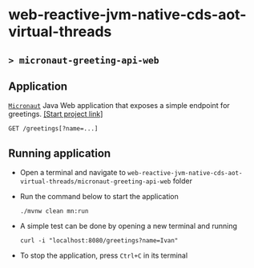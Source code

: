# web-reactive-jvm-native-cds-aot-virtual-threads
## `> micronaut-greeting-api-web`

## Application

[`Micronaut`](https://micronaut.io/) Java Web application that exposes a simple endpoint for greetings. [[Start project link]](https://micronaut.io/launch?type=DEFAULT&name=micronaut-greetings-api-web&package=com.ivanfranchin.micronautgreetingsapiweb&javaVersion=JDK_21&lang=JAVA&build=MAVEN&test=JUNIT&version=4.6.3)
```
GET /greetings[?name=...]
```

## Running application

- Open a terminal and navigate to `web-reactive-jvm-native-cds-aot-virtual-threads/micronaut-greeting-api-web` folder

- Run the command below to start the application
  ```
  ./mvnw clean mn:run
  ```

- A simple test can be done by opening a new terminal and running
  ```
  curl -i "localhost:8080/greetings?name=Ivan"
  ```

- To stop the application, press `Ctrl+C` in its terminal
